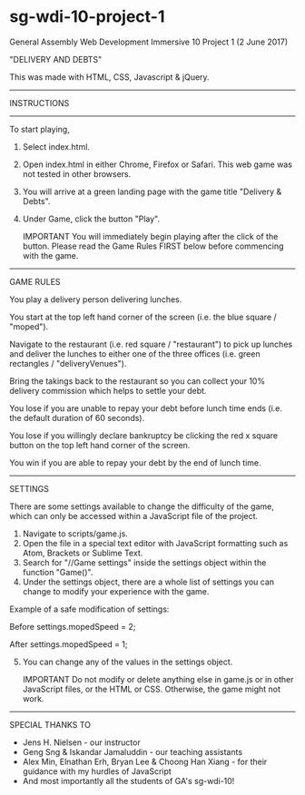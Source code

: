 # sg-wdi-10-project-1

General Assembly Web Development Immersive 10
Project 1 (2 June 2017)

"DELIVERY AND DEBTS"

This was made with HTML, CSS, Javascript & jQuery.
___________________________________________________________

INSTRUCTIONS

___________________________________________________________

To start playing,

1. Select index.html.
2. Open index.html in either Chrome, Firefox or Safari. This web game was not tested in other browsers.
3. You will arrive at a green landing page with the game title "Delivery & Debts".
4. Under Game, click the button "Play".

    IMPORTANT
    You will immediately begin playing after the click of the button. Please read the Game Rules FIRST below before commencing with the game.
___________________________________________________________

GAME RULES

You play a delivery person delivering lunches.

You start at the top left hand corner of the screen (i.e. the blue square / "moped").

Navigate to the restaurant (i.e. red square / "restaurant") to pick up lunches and deliver the lunches to either one of the three offices (i.e. green rectangles / "deliveryVenues").

Bring the takings back to the restaurant so you can collect your 10% delivery commission which helps to settle your debt.

You lose if you are unable to repay your debt before lunch time ends (i.e. the default duration of 60 seconds).

You lose if you willingly declare bankruptcy be clicking the red x square button on the top left hand corner of the screen.

You win if you are able to repay your debt by the end of lunch time.

___________________________________________________________

SETTINGS

There are some settings available to change the difficulty of the game, which can only be accessed within a JavaScript file of the project.

1. Navigate to scripts/game.js.
2. Open the file in a special text editor with JavaScript formatting such as Atom, Brackets or Sublime Text.
3. Search for "//Game settings" inside the settings object within the function "Game()".
4. Under the settings object, there are a whole list of settings you can change to modify your experience with the game.

Example of a safe modification of settings:

Before
settings.mopedSpeed = 2;

After
settings.mopedSpeed = 1;

5. You can change any of the values in the settings object.

    IMPORTANT
    Do not modify or delete anything else in game.js or in other JavaScript files, or the HTML or CSS. Otherwise, the game might not work.
___________________________________________________________

SPECIAL THANKS TO

- Jens H. Nielsen - our instructor
- Geng Sng & Iskandar Jamaluddin - our teaching assistants
- Alex Min, Elnathan Erh, Bryan Lee & Choong Han Xiang - for their guidance with my hurdles of JavaScript
- And most importantly all the students of GA's sg-wdi-10!
